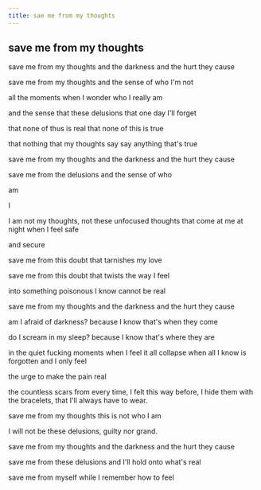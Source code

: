 ```yaml
---
title: sae me from my thoughts
---
```


## save me from my thoughts

save me from my thoughts
    and the darkness
    and the hurt they cause

save me from my thoughts
    and the sense of who I'm not
    
all the moments when I wonder 
    who 
        I
          really
                 am
                 
and the sense that these delusions
    that one day
    I'll forget
    
that none of thus is real
that none of this is true

that nothing that my thoughts say
say anything that's true

save me from my thoughts
    and the darkness
    and the hurt they cause
    
save me from the delusions and the sense of who

am

I

I am not my thoughts, not these unfocused thoughts
that come at me at night when I feel safe

and secure

save me from this doubt that tarnishes my love

save me from this doubt that twists the way I feel

  into something poisonous
  I know cannot be real
  
save me from my thoughts
    and the darkness
    and the hurt they cause
    
am I afraid of darkness?
                         because I know that's when they come
                        
do I scream in my sleep?
                         because I know that's where they are
                        
in the quiet fucking moments when I feel it all collapse
when all I know is forgotten and I only feel

  the urge
  to make
  the pain
  real
  
the countless scars from every time,
I felt this way before,
I hide them with the bracelets, that I'll always have to wear.

save me from my thoughts
  this is not who I am
  
  I will not be these delusions,
  guilty nor grand.
  
save me from my thoughts
    and the darkness
    and the hurt they cause
    
save me from these delusions
and I'll hold onto what's real

save me from myself while I remember how to feel
